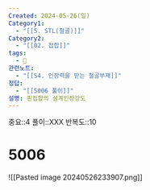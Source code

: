```yaml
---
Created: 2024-05-26(일)
Category1:
  - "[[5. STL(철골)]]"
Category2:
  - "[[02. 접합]]"
tags:
  - 🧮
관련노트:
  - "[[S4. 인장력을 받는 철골부재]]"
정답:
  - "[[5006 풀이]]"
설명: 핀접합의 설계인장강도
---
```

중요::4
풀이::XXX
반복도::10
#  5006
![[Pasted image 20240526233907.png]]
